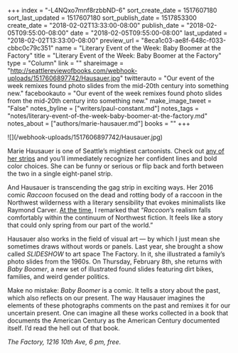 +++
index = "-L4NQxo7mnf8rzbbND-6"
sort_create_date = 1517607180
sort_last_updated = 1517607180
sort_publish_date = 1517853300
create_date = "2018-02-02T13:33:00-08:00"
publish_date = "2018-02-05T09:55:00-08:00"
date = "2018-02-05T09:55:00-08:00"
last_updated = "2018-02-02T13:33:00-08:00"
preview_url = "8eca1c03-ae8f-648c-f033-cbbc0c79c351"
name = "Literary Event of the Week: Baby Boomer at the Factory"
title = "Literary Event of the Week: Baby Boomer at the Factory"
type = "Column"
link = ""
shareimage = "http://seattlereviewofbooks.com/webhook-uploads/1517606897742/Hausauer.jpg"
twitterauto = "Our event of the week remixes found photo slides from the mid-20th century into something new."
facebookauto = "Our event of the week remixes found photo slides from the mid-20th century into something new."
make_image_tweet = "False"
notes_byline = ["writers/paul-constant.md"]
notes_tags = "notes/literary-event-of-the-week-baby-boomer-at-the-factory.md"
notes_about = ["authors/marie-hausauer.md"]
books = ""
+++
<p class="image">![](/webhook-uploads/1517606897742/Hausauer.jpg)</p>

Marie Hausauer is one of Seattle’s mightiest cartoonists. Check out [any of her strips](http://www.seattleweekly.com/author/marie-hausauer/) and you’ll immediately recognize her confident lines and bold color choices. She can be funny or serious or flip back and forth between the two in a single eight-panel strip.

And Hausauer is transcending the gag strip in exciting ways. Her 2016 comic *Raccoon* focused on the dead and rotting body of a raccoon in the Northwest wilderness with a literary sensibility that evokes minimalists like Raymond Carver. [At the time](http://www.seattlereviewofbooks.com/notes/2016/12/08/thursday-comics-hangover-the-dead-mammal/), I remarked that “*Raccoon*’s realism falls comfortably within the continuum of Northwest fiction. It feels like a story that could only spring from our part of the world.”

Hausauer also works in the field of visual art — by which I just mean she sometimes draws without words or panels. Last year, she brought a show called *SLIDESHOW* to art space The Factory. In it, she illustrated a family’s photo slides from the 1960s. On Thursday, February 8th, she returns with *Baby Boomer*, a new set of illustrated found slides featuring dirt bikes, families, and weird gender politics.

Make no mistake: *Baby Boomer* is a comic. It tells a story about the past, which also reflects on our present. The way Hausauer imagines the elements of these photographs comments on the past and remixes it for our uncertain present. One can imagine all these works collected in a book that documents the American Century as the American Century documented itself. I’d read the hell out of that book.

*The Factory, 1216 10th Ave, 6 pm, free.*
